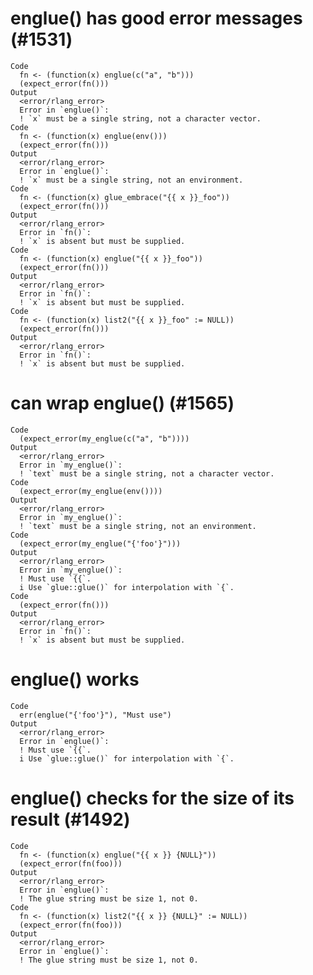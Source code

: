 # englue() has good error messages (#1531)

    Code
      fn <- (function(x) englue(c("a", "b")))
      (expect_error(fn()))
    Output
      <error/rlang_error>
      Error in `englue()`:
      ! `x` must be a single string, not a character vector.
    Code
      fn <- (function(x) englue(env()))
      (expect_error(fn()))
    Output
      <error/rlang_error>
      Error in `englue()`:
      ! `x` must be a single string, not an environment.
    Code
      fn <- (function(x) glue_embrace("{{ x }}_foo"))
      (expect_error(fn()))
    Output
      <error/rlang_error>
      Error in `fn()`:
      ! `x` is absent but must be supplied.
    Code
      fn <- (function(x) englue("{{ x }}_foo"))
      (expect_error(fn()))
    Output
      <error/rlang_error>
      Error in `fn()`:
      ! `x` is absent but must be supplied.
    Code
      fn <- (function(x) list2("{{ x }}_foo" := NULL))
      (expect_error(fn()))
    Output
      <error/rlang_error>
      Error in `fn()`:
      ! `x` is absent but must be supplied.

# can wrap englue() (#1565)

    Code
      (expect_error(my_englue(c("a", "b"))))
    Output
      <error/rlang_error>
      Error in `my_englue()`:
      ! `text` must be a single string, not a character vector.
    Code
      (expect_error(my_englue(env())))
    Output
      <error/rlang_error>
      Error in `my_englue()`:
      ! `text` must be a single string, not an environment.
    Code
      (expect_error(my_englue("{'foo'}")))
    Output
      <error/rlang_error>
      Error in `my_englue()`:
      ! Must use `{{`.
      i Use `glue::glue()` for interpolation with `{`.
    Code
      (expect_error(fn()))
    Output
      <error/rlang_error>
      Error in `fn()`:
      ! `x` is absent but must be supplied.

# englue() works

    Code
      err(englue("{'foo'}"), "Must use")
    Output
      <error/rlang_error>
      Error in `englue()`:
      ! Must use `{{`.
      i Use `glue::glue()` for interpolation with `{`.

# englue() checks for the size of its result (#1492)

    Code
      fn <- (function(x) englue("{{ x }} {NULL}"))
      (expect_error(fn(foo)))
    Output
      <error/rlang_error>
      Error in `englue()`:
      ! The glue string must be size 1, not 0.
    Code
      fn <- (function(x) list2("{{ x }} {NULL}" := NULL))
      (expect_error(fn(foo)))
    Output
      <error/rlang_error>
      Error in `englue()`:
      ! The glue string must be size 1, not 0.

